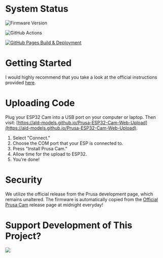 # System Status

![Firmware Version](https://img.shields.io/badge/version-1.1.0-brightgreen.svg)

![GitHub Actions](https://github.com/ALD-Models/Prusa-ESP32-Cam-Web-Upload/actions/workflows/latest_firmware.yml/badge.svg)

[![GitHub Pages Build & Deployment](https://github.com/ALD-Models/Prusa-ESP32-Cam-Web-Upload/actions/workflows/pages/pages-build-deployment/badge.svg)](https://github.com/ALD-Models/Prusa-ESP32-Cam-Web-Upload/actions/workflows/pages/pages-build-deployment)

# Getting Started

I would highly recommend that you take a look at the official instructions provided [here](https://github.com/prusa3d/Prusa-Firmware-ESP32-Cam/tree/master?tab=readme-ov-file#esp32-cam-ai-thinker-board).

# Uploading Code

Plug your ESP32 Cam into a USB port on your computer or laptop. Then visit: [https://ald-models.github.io/Prusa-ESP32-Cam-Web-Upload](https://ald-models.github.io/Prusa-ESP32-Cam-Web-Upload).

1. Select "Connect."
2. Choose the COM port that your ESP is connected to.
3. Press "Install Prusa Cam."
4. Allow time for the upload to ESP32.
5. You're done!

# Security

We utilize the official release from the Prusa development page, which remains unaltered. The firmware is automatically copied from the [Official Prusa Cam](https://github.com/prusa3d/Prusa-Firmware-ESP32-Cam/releases) release page at midnight everyday!

# Support Development of This Project?

<a href="https://www.buymeacoffee.com/jlofthouse"><img src="https://img.buymeacoffee.com/button-api/?text=Buy me a coffee&emoji=☕&slug=jlofthouse&button_colour=FFDD00&font_colour=000000&font_family=Lato&outline_colour=000000&coffee_colour=ffffff" /></a>
